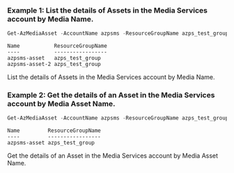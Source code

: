### Example 1: List the details of Assets in the Media Services account by Media Name.
```powershell
Get-AzMediaAsset -AccountName azpsms -ResourceGroupName azps_test_group
```

```output
Name           ResourceGroupName
----           -----------------
azpsms-asset   azps_test_group
azpsms-asset-2 azps_test_group
```

List the details of Assets in the Media Services account by Media Name.

### Example 2: Get the details of an Asset in the Media Services account by Media Asset Name.
```powershell
Get-AzMediaAsset -AccountName azpsms -ResourceGroupName azps_test_group -Name azpsms-asset
```

```output
Name         ResourceGroupName
----         -----------------
azpsms-asset azps_test_group
```

Get the details of an Asset in the Media Services account by Media Asset Name.